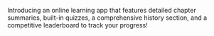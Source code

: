 Introducing an online learning app that features detailed chapter summaries, built-in quizzes, a comprehensive history section, and a competitive leaderboard to track your progress!
